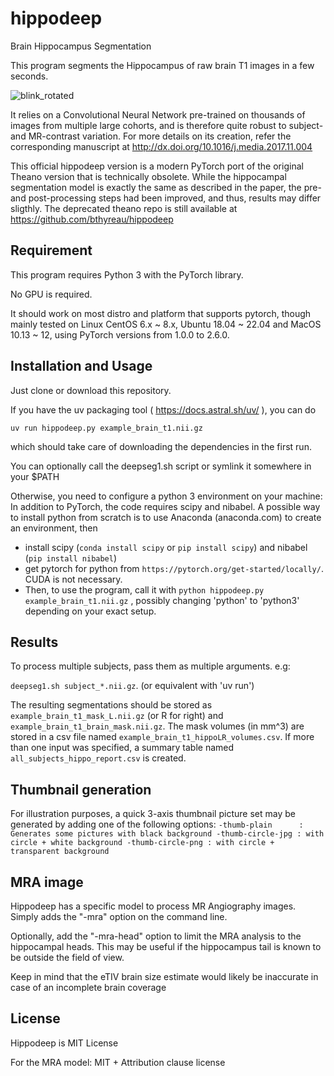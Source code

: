 # hippodeep
Brain Hippocampus Segmentation

This program segments the Hippocampus of raw brain T1 images in a few seconds.

![blink_rotated](https://user-images.githubusercontent.com/590921/75311442-1a705a00-589a-11ea-9cb6-d889fb226516.gif)

It relies on a Convolutional Neural Network pre-trained on thousands of images from multiple large cohorts, and is therefore quite robust to subject- and MR-contrast variation.
For more details on its creation, refer the corresponding manuscript at http://dx.doi.org/10.1016/j.media.2017.11.004

This official hippodeep version is a modern PyTorch port of the original Theano version that is technically obsolete. While the hippocampal segmentation model is exactly the same as described in the paper, the pre- and post-processing steps had been improved, and thus, results may differ sligthly. The deprecated theano repo is still available at https://github.com/bthyreau/hippodeep


## Requirement

This program requires Python 3 with the PyTorch library.

No GPU is required.

It should work on most distro and platform that supports pytorch, though mainly tested on Linux CentOS 6.x ~ 8.x, Ubuntu 18.04 ~ 22.04 and MacOS 10.13 ~ 12, using PyTorch versions from 1.0.0 to 2.6.0. 

## Installation and Usage

Just clone or download this repository.

If you have the uv packaging tool ( https://docs.astral.sh/uv/ ), you can do 

`uv run hippodeep.py example_brain_t1.nii.gz`

which should take care of downloading the dependencies in the first run. 

You can optionally call the deepseg1.sh script or symlink it somewhere in your $PATH

Otherwise, you need to configure a python 3 environment on your machine: In addition to PyTorch, the code requires scipy and nibabel. A possible way to install python from scratch is to use Anaconda (anaconda.com) to create an environment, then
 - install scipy (`conda install scipy` or `pip install scipy`) and  nibabel (`pip install nibabel`)
 - get pytorch for python from `https://pytorch.org/get-started/locally/`. CUDA is not necessary.
 - Then, to use the program, call it with `python hippodeep.py example_brain_t1.nii.gz` , possibly changing 'python' to 'python3' depending on your exact setup.

## Results

To process multiple subjects, pass them as multiple arguments. e.g:

`deepseg1.sh subject_*.nii.gz`. (or equivalent with 'uv run')

The resulting segmentations should be stored as `example_brain_t1_mask_L.nii.gz` (or R for right) and `example_brain_t1_brain_mask.nii.gz`.  The mask volumes (in mm^3) are stored in a csv file named `example_brain_t1_hippoLR_volumes.csv`.  If more than one input was specified, a summary table named `all_subjects_hippo_report.csv` is created.

## Thumbnail generation

For illustration purposes, a quick 3-axis thumbnail picture set may be generated by adding one of the following options:
`
-thumb-plain      : Generates some pictures with black background
-thumb-circle-jpg : with circle + white background
-thumb-circle-png : with circle + transparent background
`

## MRA image
Hippodeep has a specific model to process MR Angiography images. Simply adds the "-mra" option on the command line.

Optionally, add the "-mra-head" option to limit the MRA analysis to the hippocampal heads. This may be useful if the hippocampus tail is known to be outside the field of view.

Keep in mind that the eTIV brain size estimate would likely be inaccurate in case of an incomplete brain coverage



## License
Hippodeep is MIT License

For the MRA model: MIT + Attribution clause license

